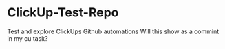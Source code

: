 # ClickUp-Test-Repo
Test and explore ClickUps Github automations
Will this show as a commint in my cu task? 
